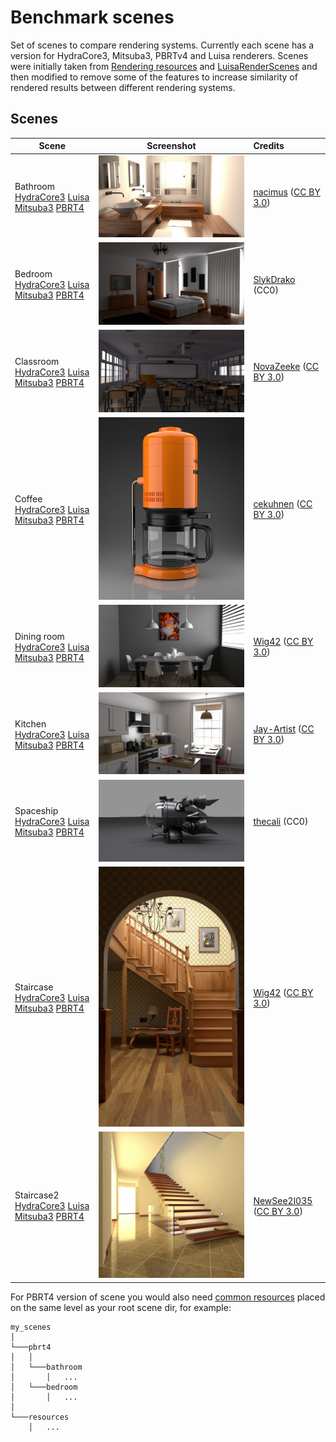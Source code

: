 # Benchmark scenes
Set of scenes to compare rendering systems. Currently each scene has a version for HydraCore3, Mitsuba3, PBRTv4 and Luisa renderers.
Scenes were initially taken from [Rendering resources](https://benedikt-bitterli.me/resources/) and [LuisaRenderScenes](https://github.com/LuisaGroup/LuisaRenderScenes) and then modified to remove some of the features to increase similarity of rendered results between different rendering systems.

## Scenes

| Scene                                                             | Screenshot                                                          | Credits          |
|-------------------------------------------------------------------|:-------------------------------------------------------------------:|:-----------------|
| Bathroom [HydraCore3](https://disk.yandex.ru/d/iixlf3kUxq0Hsg/bathroom2) [Luisa](https://disk.yandex.ru/d/x2PI0DNghXvDKw/bathroom2) [Mitsuba3](https://disk.yandex.ru/d/U-NPzHucJQd_9w/bathroom2) [PBRT4](https://disk.yandex.ru/d/ad41cHbcg-nCvQ/bathroom2)            | ![](preview/bathroom2-hydra.jpg)                | [nacimus](http://www.blendswap.com/users/view/nacimus) ([CC BY 3.0](https://creativecommons.org/licenses/by/3.0/)) |
| Bedroom [HydraCore3](https://disk.yandex.ru/d/iixlf3kUxq0Hsg/bedroom) [Luisa](https://disk.yandex.ru/d/x2PI0DNghXvDKw/bedroom) [Mitsuba3](https://disk.yandex.ru/d/U-NPzHucJQd_9w/bedroom) [PBRT4](https://disk.yandex.ru/d/ad41cHbcg-nCvQ/bedroom)               | ![](preview/bedroom-hydra.jpg)                  |  [SlykDrako](http://www.blendswap.com/user/SlykDrako) (CC0) |
| Classroom [HydraCore3](https://disk.yandex.ru/d/iixlf3kUxq0Hsg/classroom) [Luisa](https://disk.yandex.ru/d/x2PI0DNghXvDKw/classroom) [Mitsuba3](https://disk.yandex.ru/d/U-NPzHucJQd_9w/classroom) [PBRT4](https://disk.yandex.ru/d/ad41cHbcg-nCvQ/classroom)   | ![](preview/classroom-hydra.jpg)            | [NovaZeeke](http://www.blendswap.com/users/view/NovaZeeke) ([CC BY 3.0](https://creativecommons.org/licenses/by/3.0/)) |
| Coffee [HydraCore3](https://disk.yandex.ru/d/iixlf3kUxq0Hsg/coffee) [Luisa](https://disk.yandex.ru/d/x2PI0DNghXvDKw/coffee) [Mitsuba3](https://disk.yandex.ru/d/U-NPzHucJQd_9w/coffee) [PBRT4](https://disk.yandex.ru/d/ad41cHbcg-nCvQ/coffee)   | ![](preview/coffee-hydra.jpg)            | [cekuhnen](http://www.blendswap.com/user/cekuhnen) ([CC BY 3.0](https://creativecommons.org/licenses/by/3.0/)) |
| Dining room [HydraCore3](https://disk.yandex.ru/d/iixlf3kUxq0Hsg/dining-room) [Luisa](https://disk.yandex.ru/d/x2PI0DNghXvDKw/dining-room) [Mitsuba3](https://disk.yandex.ru/d/U-NPzHucJQd_9w/dining-room) [PBRT4](https://disk.yandex.ru/d/ad41cHbcg-nCvQ/dining-room)   | ![](preview/dining-room-hydra.jpg)            | [Wig42](http://www.blendswap.com/users/view/Wig42) ([CC BY 3.0](https://creativecommons.org/licenses/by/3.0/)) |
| Kitchen [HydraCore3](https://disk.yandex.ru/d/iixlf3kUxq0Hsg/kitchen) [Luisa](https://disk.yandex.ru/d/x2PI0DNghXvDKw/kitchen) [Mitsuba3](https://disk.yandex.ru/d/U-NPzHucJQd_9w/kitchen) [PBRT4](https://disk.yandex.ru/d/ad41cHbcg-nCvQ/kitchen)   | ![](preview/kitchen-hydra.jpg)            | [Jay-Artist](http://www.blendswap.com/user/Jay-Artist) ([CC BY 3.0](https://creativecommons.org/licenses/by/3.0)) |
| Spaceship [HydraCore3](https://disk.yandex.ru/d/iixlf3kUxq0Hsg/spaceship) [Luisa](https://disk.yandex.ru/d/x2PI0DNghXvDKw/spaceship) [Mitsuba3](https://disk.yandex.ru/d/U-NPzHucJQd_9w/spaceship) [PBRT4](https://disk.yandex.ru/d/ad41cHbcg-nCvQ/spaceship)   | ![](preview/spaceship-hydra.jpg)            | [thecali](http://www.blendswap.com/user/thecali) (CC0) |
| Staircase [HydraCore3](https://disk.yandex.ru/d/iixlf3kUxq0Hsg/staircase) [Luisa](https://disk.yandex.ru/d/x2PI0DNghXvDKw/staircase) [Mitsuba3](https://disk.yandex.ru/d/U-NPzHucJQd_9w/staircase) [PBRT4](https://disk.yandex.ru/d/ad41cHbcg-nCvQ/staircase)   | ![](preview/staircase-hydra.jpg)            | [Wig42](http://www.blendswap.com/users/view/Wig42) ([CC BY 3.0](https://creativecommons.org/licenses/by/3.0/)) |
| Staircase2 [HydraCore3](https://disk.yandex.ru/d/iixlf3kUxq0Hsg/staircase2) [Luisa](https://disk.yandex.ru/d/x2PI0DNghXvDKw/staircase2) [Mitsuba3](https://disk.yandex.ru/d/U-NPzHucJQd_9w/staircase2) [PBRT4](https://disk.yandex.ru/d/ad41cHbcg-nCvQ/staircase2)   | ![](preview/staircase2-hydra.jpg)            | [NewSee2l035](http://www.blendswap.com/user/NewSee2l035) ([CC BY 3.0](https://creativecommons.org/licenses/by/3.0/)) |


For PBRT4 version of scene you would also need [common resources](https://disk.yandex.ru/d/Gj-98KoGjO3qyA) placed on the same level as your root scene dir, for example:
```
my_scenes    
│
└───pbrt4
│   │
│   └───bathroom
│       │   ...
│   └───bedroom
│       │   ...
│   
└───resources
    │   ...
```